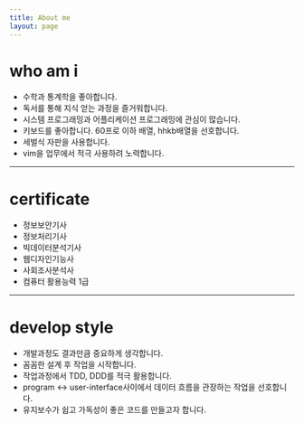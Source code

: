 ```yaml
---
title: About me
layout: page
---
```


# who am i

- 수학과 통계학을 좋아합니다.
- 독서를 통해 지식 얻는 과정을 즐거워합니다.
- 시스템 프로그래밍과 어플리케이션 프로그래밍에 관심이 많습니다.
- 키보드를 좋아합니다. 60프로 이하 배열, hhkb배열을 선호합니다.
- 세벌식 자판을 사용합니다.
- vim을 업무에서 적극 사용하려 노력합니다.

--- 

# certificate

- 정보보안기사
- 정보처리기사
- 빅데이터분석기사
- 웹디자인기능사
- 사회조사분석사
- 컴퓨터 활용능력 1급

---

# develop style

- 개발과정도 결과만큼 중요하게 생각합니다.
- 꼼꼼한 설계 후 작업을 시작합니다.
- 작업과정에서 TDD, DDD를 적극 활용합니다.
- program <-> user-interface사이에서 데이터 흐름을 관장하는 작업을 선호합니다.
- 유지보수가 쉽고 가독성이 좋은 코드를 만들고자 합니다.
